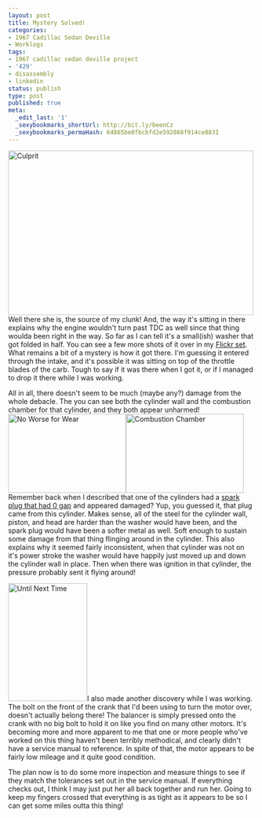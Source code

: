 ```yaml
---
layout: post
title: Mystery Solved!
categories:
- 1967 Cadillac Sedan Deville
- Worklogs
tags:
- 1967 cadillac sedan deville project
- '429'
- disassembly
- linkedin
status: publish
type: post
published: true
meta:
  _edit_last: '1'
  _sexybookmarks_shortUrl: http://bit.ly/beenCz
  _sexybookmarks_permaHash: 64865be0fbcbfd2e592868f914ce8831
---
```

<p><a href="http://www.flickr.com/photos/rgeyer/4326832460/" title="Culprit by qwikrex, on Flickr"><img src="http://farm5.static.flickr.com/4017/4326832460_9568d6b705.jpg" width="500" height="335" alt="Culprit" class="alignright" /></a>Well there she is, the source of my clunk!  And, the way it's sitting in there explains why the engine wouldn't turn past TDC as well since that thing woulda been right in the way.  So far as I can tell it's a small(ish) washer that got folded in half.  You can see a few more shots of it over in my <a href="http://www.flickr.com/photos/rgeyer/sets/72157623338455858/">Flickr set</a>.  What remains a bit of a mystery is how it got there.  I'm guessing it entered through the intake, and it's possible it was sitting on top of the throttle blades of the carb.  Tough to say if it was there when I got it, or if I managed to drop it there while I was working.</p>

<p>All in all, there doesn't seem to be much (maybe any?) damage from the whole debacle.  The you can see both the cylinder wall and the combustion chamber for that cylinder, and they both appear unharmed!<a href="http://www.flickr.com/photos/rgeyer/4326095801/" title="No Worse for Wear by qwikrex, on Flickr"><img src="http://farm5.static.flickr.com/4045/4326095801_b54c204303_m.jpg" width="240" height="161" alt="No Worse for Wear" class="alignright" /></a><a href="http://www.flickr.com/photos/rgeyer/4326829224/" title="Combustion Chamber by qwikrex, on Flickr"><img src="http://farm3.static.flickr.com/2764/4326829224_6ff8018ba7_m.jpg" width="240" height="161" alt="Combustion Chamber" class="alignright" /></a>  Remember back when I described that one of the cylinders had a <a href="http://www.nslms.com/2010/01/11/the-surprises-continue/">spark plug that had 0 gap</a> and appeared damaged?  Yup, you guessed it, that plug came from this cylinder.  Makes sense, all of the steel for the cylinder wall, piston, and head are harder than the washer would have been, and the spark plug would have been a softer metal as well.  Soft enough to sustain some damage from that thing flinging around in the cylinder.  This also explains why it seemed fairly inconsistent, when that cylinder was not on it's power stroke the washer would have happily just moved up and down the cylinder wall in place.  Then when there was ignition in that cylinder, the pressure probably sent it flying around!</p>

<p><a href="http://www.flickr.com/photos/rgeyer/4326081891/" title="Until Next Time by qwikrex, on Flickr"><img src="http://farm5.static.flickr.com/4029/4326081891_aab1acec33_m.jpg" width="161" height="240" alt="Until Next Time" class="alignright" /></a>I also made another discovery while I was working.  The bolt on the front of the crank that I'd been using to turn the motor over, doesn't actually belong there!  The balancer is simply pressed onto the crank with no big bolt to hold it on like you find on many other motors.  It's becoming more and more apparent to me that one or more people who've worked on this thing haven't been terribly methodical, and clearly didn't have a service manual to reference.  In spite of that, the motor appears to be fairly low mileage and it quite good condition.</p>

<p>The plan now is to do some more inspection and measure things to see if they match the tolerances set out in the service manual.  If everything checks out, I think I may just put her all back together and run her.  Going to keep my fingers crossed that everything is as tight as it appears to be so I can get some miles outta this thing!</p>
